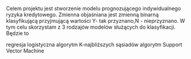 Celem projektu jest stworzenie modelu prognozującego indywidualnego ryzyka kredytowego. Zmienna objaśniana jest zmienną binarną klasyfikującą przyjmującą wartości Y- tak przyznano,N - nieprzyznano. W tym celu skorzystam z 3 rodzajów modelów służących do klasyfikacji. Będzie to

regresja logistyczna
algorytm K-najbliższych sąsiadów
algorytm Support Vector Machine
